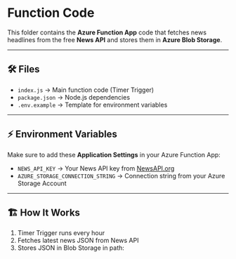 # Function Code

This folder contains the **Azure Function App** code that fetches news headlines from the free **News API** and stores them in **Azure Blob Storage**.

---

## 🛠️ Files

- `index.js` → Main function code (Timer Trigger)  
- `package.json` → Node.js dependencies  
- `.env.example` → Template for environment variables

---

## ⚡ Environment Variables

Make sure to add these **Application Settings** in your Azure Function App:

- `NEWS_API_KEY` → Your News API key from [NewsAPI.org](https://newsapi.org)  
- `AZURE_STORAGE_CONNECTION_STRING` → Connection string from your Azure Storage Account  

---

## 🏗️ How It Works

1. Timer Trigger runs every hour  
2. Fetches latest news JSON from News API  
3. Stores JSON in Blob Storage in path:  
